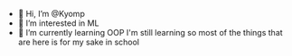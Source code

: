 - 👋 Hi, I’m @Kyomp
- 👀 I’m interested in ML
- 🌱 I’m currently learning OOP
I'm still learning so most of the things that are here is for my sake in school
